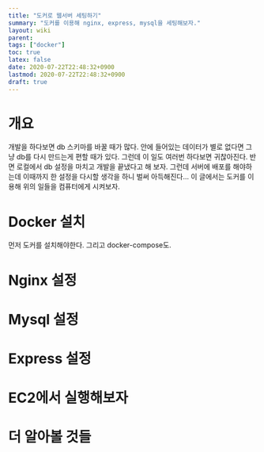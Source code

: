 ```yaml
---
title: "도커로 웹서버 세팅하기"
summary: "도커를 이용해 nginx, express, mysql을 세팅해보자."
layout: wiki
parent: 
tags: ["docker"]
toc: true
latex: false
date: 2020-07-22T22:48:32+0900
lastmod: 2020-07-22T22:48:32+0900
draft: true
---
```

# 개요
개발을 하다보면 db 스키마를 바꿀 때가 많다. 안에 들어있는 데이터가 별로 없다면 그냥 db를 다시 만드는게 편할 때가 있다. 그런데 이 일도 여러번 하다보면 귀찮아진다. 
반면 로컬에서 db 설정을 마치고 개발을 끝냈다고 해 보자. 그런데 서버에 배포를 해야하는데 이때까지 한 설정을 다시할 생각을 하니 벌써 아득해진다...
이 글에서는 도커를 이용해 위의 일들을 컴퓨터에게 시켜보자.

# Docker 설치
먼저 도커를 설치해야한다. 그리고 docker-compose도.

# Nginx 설정

# Mysql 설정

# Express 설정

# EC2에서 실행해보자
 
# 더 알아볼 것들

